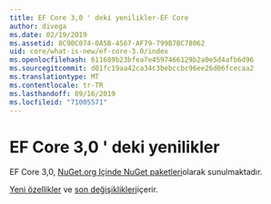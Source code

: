 ```yaml
---
title: EF Core 3,0 ' deki yenilikler-EF Core
author: divega
ms.date: 02/19/2019
ms.assetid: 8C90C074-0A5B-4567-AF79-799B7BC78062
uid: core/what-is-new/ef-core-3.0/index
ms.openlocfilehash: 611689b23bfea7e4597466129b2a0e5d4afb6d96
ms.sourcegitcommit: d01fc19aa42ca34c3bebccbc96ee26d06fcecaa2
ms.translationtype: MT
ms.contentlocale: tr-TR
ms.lasthandoff: 09/16/2019
ms.locfileid: "71005571"
---
```

# <a name="what-is-new-in-ef-core-30"></a>EF Core 3,0 ' deki yenilikler

EF Core 3,0, [NuGet.org Içinde NuGet paketleri](https://www.nuget.org/packages/Microsoft.EntityFrameworkCore/)olarak sunulmaktadır. 

[Yeni özellikler](xref:core/what-is-new/ef-core-3.0/features) ve [son değişiklikleri](xref:core/what-is-new/ef-core-3.0/breaking-changes)içerir. 

